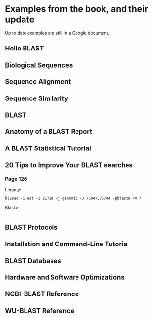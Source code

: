 # Examples from the book, and their update

Up to date examples are still in a Google document.

## Hello BLAST

## Biological Sequences

## Sequence Alignment

## Sequence Similarity

## BLAST

## Anatomy of a BLAST Report

## A BLAST Statistical Tutorial

## 20 Tips to Improve Your BLAST searches

### Page 126

Legacy:
```
bl2seq -i est -I 21?29 -j genomic -J 76047,76744 -pblastn -W 7
```

Blast+:
```
```

## BLAST Protocols


## Installation and Command-Line Tutorial

## BLAST Databases

## Hardware and Software Optimizations

## NCBI-BLAST Reference

## WU-BLAST Reference



